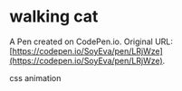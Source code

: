 # walking cat 

A Pen created on CodePen.io. Original URL: [https://codepen.io/SoyEva/pen/LRjWze](https://codepen.io/SoyEva/pen/LRjWze).

css animation
